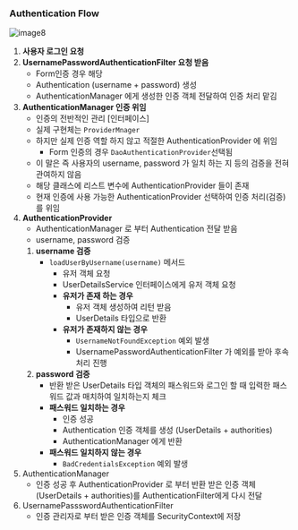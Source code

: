 ### Authentication Flow

![image8](https://github.com/user-attachments/assets/9ebddb9b-3539-444f-8b7a-6422235cfa25)

1. **사용자 로그인 요청**
2. **UsernamePasswordAuthenticationFilter 요청 받음**
    - Form인증 경우 해당
    - Authentication (username + password) 생성
    - AuthenticationManager 에게 생성한 인증 객체 전달하여 인증 처리 맡김
3. **AuthenticationManager 인증 위임**
    - 인증의 전반적인 관리 [인터페이스]
    - 실제 구현체는 `ProviderMnager`
    - 하지만 실제 인증 역할 하지 않고 적절한 AuthenticationProvider 에 위임
        - Form 인증의 경우 `DaoAuthenticationProvider`선택됨
    - 이 말은 즉 사용자의 username, password 가 일치 하는 지 등의 검증을 전혀 관여하지 않음
    - 해당 클래스에 리스트 변수에 AuthenticationProvider 들이 존재
    - 현재 인증에 사용 가능한 AuthenticationProvider 선택하여 인증 처리(검증)를 위임
4. **AuthenticationProvider**
    - AuthenticationManager 로 부터 Authentication 전달 받음
    - username, password 검증
    1. **username 검증**
        - `loadUserByUsername(username)` 메서드
            - 유저 객체 요청
            - UserDetailsService 인터페이스에게 유저 객체 요청
            - **유저가 존재 하는 경우**
                - 유저 객체 생성하여 리턴 받음
                - UserDetails 타입으로 반환
            - **유저가 존재하지 않는 경우**
                - `UsernameNotFoundException` 예외 발생
                - UsernamePasswordAuthenticationFilter 가 예외를 받아 후속 처리 진행
    2. **password 검증**
        - 반환 받은 UserDetails 타입 객체의 패스워드와 로그인 할 때 입력한 패스워드 값과 매치하여 일치하는지 체크
        - **패스워드 일치하는 경우**
            - 인증 성공
            - Authentication 인증 객체를 생성 (UserDetails + authorities)
            - AuthenticationManager 에게 반환
        - **패스워드 일치하지 않는 경우**
            - `BadCredentialsException` 예외 발생
5. AuthenticationManager
    - 인증 성공 후 AuthenticationProvider 로 부터 반환 받은 인증 객체(UserDetails + authorities)를  AuthenticationFilter에게 다시 전달
6. UsernamePassswordAuthenticationFilter
    - 인증 관리자로 부터 받은 인증 객체를 SecurityContext에 저장
